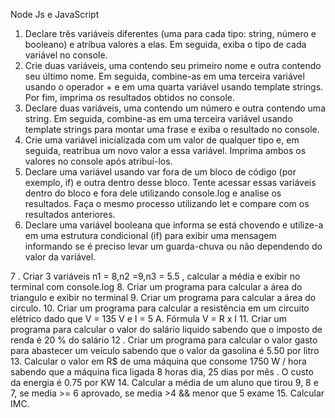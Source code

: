 Node Js e JavaScript
1. Declare três variáveis diferentes (uma para cada tipo: string, número e booleano) e atribua valores a elas. Em 
seguida, exiba o tipo de cada variável no console.
2. Crie duas variáveis, uma contendo seu primeiro nome e outra contendo seu último nome. Em seguida, combine-as 
em uma terceira variável usando o operador + e em uma quarta variável usando template strings. Por fim, imprima 
os resultados obtidos no console.
3. Declare duas variáveis, uma contendo um número e outra contendo uma string. Em seguida, combine-as em uma 
terceira variável usando template strings para montar uma frase e exiba o resultado no console.
4. Crie uma variável inicializada com um valor de qualquer tipo e, em seguida, reatribua um novo valor a essa 
variável. Imprima ambos os valores no console após atribuí-los.
5. Declare uma variável usando var fora de um bloco de código (por exemplo, if) e outra dentro desse bloco. Tente 
acessar essas variáveis dentro do bloco e fora dele utilizando console.log e analise os resultados. Faça o mesmo 
processo utilizando let e compare com os resultados anteriores.
6. Declare uma variável booleana que informa se está chovendo e utilize-a em uma estrutura condicional (if) para 
exibir uma mensagem informando se é preciso levar um guarda-chuva ou não dependendo do valor da variável.

7 . Criar 3 variáveis n1 = 8,n2 =9,n3 = 5.5 , calcular a média e exibir no terminal com console.log
8. Criar um programa para calcular a área do triangulo e exibir no terminal
9. Criar um programa para calcular a área do circulo.
10. Criar um programa para calcular a resistência em um circuito elétrico dado que V = 135 V e I = 5 A. Fórmula V = R
x I
11. Criar um programa para calcular o valor do salário liquido sabendo que o imposto de renda é 20 % do salário
12 . Criar um programa para calcular o valor gasto para abastecer um veículo sabendo que o valor da gasolina é 5.50 por 
litro
13. Calcular o valor em R$ de uma máquina que consome 1750 W / hora sabendo que a máquina fica ligada 8 horas 
dia, 25 dias por mês . O custo da energia é 0.75 por KW
14. Calcular a média de um aluno que tirou 9, 8 e 7, se media >= 6 aprovado, se media >4 && menor que 5 exame
15. Calcular IMC.
